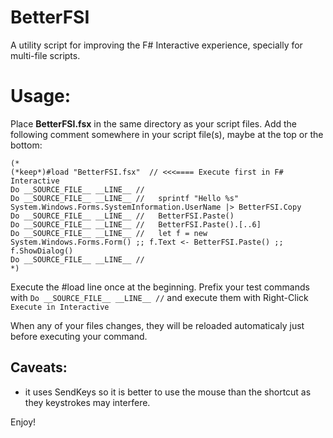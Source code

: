 # BetterFSI
A utility script for improving the F# Interactive experience, specially for multi-file scripts.

# Usage:
Place **BetterFSI.fsx** in the same directory as your script files.
Add the following comment somewhere in your script file(s), maybe at the top or the bottom:

```F#
(*          
(*keep*)#load "BetterFSI.fsx"  // <<<==== Execute first in F# Interactive
Do __SOURCE_FILE__ __LINE__ //
Do __SOURCE_FILE__ __LINE__ //   sprintf "Hello %s" System.Windows.Forms.SystemInformation.UserName |> BetterFSI.Copy 
Do __SOURCE_FILE__ __LINE__ //   BetterFSI.Paste()
Do __SOURCE_FILE__ __LINE__ //   BetterFSI.Paste().[..6]
Do __SOURCE_FILE__ __LINE__ //   let f = new System.Windows.Forms.Form() ;; f.Text <- BetterFSI.Paste() ;; f.ShowDialog()
Do __SOURCE_FILE__ __LINE__ //
*)
```

Execute the #load line once at the beginning.
Prefix your test commands with `Do __SOURCE_FILE__ __LINE__ //`
and execute them with Right-Click `Execute in Interactive`

When any of your files changes, they will be reloaded automaticaly just before executing your command.

## Caveats: 
- it uses SendKeys so it is better to use the mouse than the shortcut as they keystrokes may interfere.

Enjoy!
